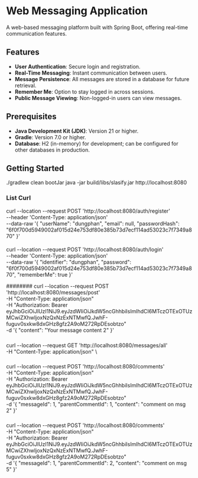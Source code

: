 # Web Messaging Application

A web-based messaging platform built with Spring Boot, offering real-time communication features.

## Features

- **User Authentication**: Secure login and registration.
- **Real-Time Messaging**: Instant communication between users.
- **Message Persistence**: All messages are stored in a database for future retrieval.
- **Remember Me**: Option to stay logged in across sessions.
- **Public Message Viewing**: Non-logged-in users can view messages.

## Prerequisites

- **Java Development Kit (JDK)**: Version 21 or higher.
- **Gradle**: Version 7.0 or higher.
- **Database**: H2 (in-memory) for development; can be configured for other databases in production.

## Getting Started
./gradlew clean bootJar
java -jar  build/libs/slasify.jar
http://localhost:8080
### List Curl

curl --location --request POST 'http://localhost:8080/auth/register' \
--header 'Content-Type: application/json' \
--data-raw '{
"userName": "dungphan",
"email": null,
"passwordHash": "6f0f700d5949002af015d24e753df80e385b73d7ecf114ad53023c7f7349a870"
}'
####



curl --location --request POST 'http://localhost:8080/auth/login' \
--header 'Content-Type: application/json' \
--data-raw '{
"identifier": "dungphan",
"password": "6f0f700d5949002af015d24e753df80e385b73d7ecf114ad53023c7f7349a870",
"rememberMe": true
}'


########
curl --location --request POST 'http://localhost:8080/messages/post'  \
-H "Content-Type: application/json" \
-H "Authorization: Bearer eyJhbGciOiJIUzI1NiJ9.eyJzdWIiOiJkdW5ncGhhbiIsImlhdCI6MTczOTExOTUzMCwiZXhwIjoxNzQxNzExNTMwfQ.JwhF-fuguv0sxkw8dxGHz8gfz2A9oM272RpDEsobtzo" \
-d '{
"content": "Your message content 2"
}'

#####


curl --location --request GET 'http://localhost:8080/messages/all'  \
-H "Content-Type: application/json" \

#####

curl --location --request POST 'http://localhost:8080/comments'\
-H "Content-Type: application/json" \
-H "Authorization: Bearer eyJhbGciOiJIUzI1NiJ9.eyJzdWIiOiJkdW5ncGhhbiIsImlhdCI6MTczOTExOTUzMCwiZXhwIjoxNzQxNzExNTMwfQ.JwhF-fuguv0sxkw8dxGHz8gfz2A9oM272RpDEsobtzo" \
-d '{
"messageId": 1,
"parentCommentId": 1,
"content": "comment on msg 2"
}'

#####

curl --location --request POST 'http://localhost:8080/comments'\
-H "Content-Type: application/json" \
-H "Authorization: Bearer eyJhbGciOiJIUzI1NiJ9.eyJzdWIiOiJkdW5ncGhhbiIsImlhdCI6MTczOTExOTUzMCwiZXhwIjoxNzQxNzExNTMwfQ.JwhF-fuguv0sxkw8dxGHz8gfz2A9oM272RpDEsobtzo" \
-d '{
"messageId": 1,
"parentCommentId": 2,
"content": "comment on msg 5"
}'
